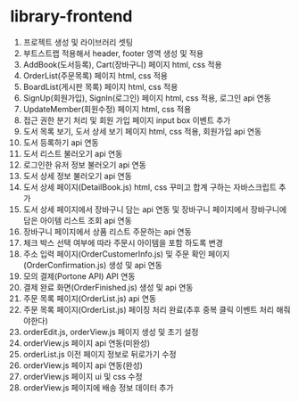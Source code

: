 # library-frontend

1. 프로젝트 생성 및 라이브러리 셋팅
2. 부트스트랩 적용해서 header, footer 영역 생성 및 적용 
3. AddBook(도서등록), Cart(장바구니) 페이지 html, css 적용
4. OrderList(주문목록) 페이지 html, css 적용
5. BoardList(게시판 목록) 페이지 html, css 적용
6. SignUp(회원가입), SignIn(로그인) 페이지 html, css 적용, 로그인 api 연동
7. UpdateMember(회원수정) 페이지 html, css 적용
8. 접근 권한 분기 처리 및 회원 가입 페이지 input box 이벤트 추가
9. 도서 목록 보기, 도서 상세 보기 페이지 html, css 적용, 회원가입 api 연동
10. 도서 등록하기 api 연동
11. 도서 리스트 불러오기 api 연동
12. 로그인한 유저 정보 불러오기 api 연동
13. 도서 상세 정보 불러오기 api 연동
14. 도서 상세 페이지(DetailBook.js) html, css 꾸미고 합계 구하는 자바스크립트 추가
15. 도서 상세 페이지에서 장바구니 담는 api 연동 및 장바구니 페이지에서 장바구니에 담은 아이템 리스트 조회 api 연동
16. 장바구니 페이지에서 상품 리스트 주문하는 api 연동
17. 체크 박스 선택 여부에 따라 주문시 아이템을 포함 하도록 변경
18. 주소 입력 페이지(OrderCustomerInfo.js) 및 주문 확인 페이지(OrderConfirmation.js) 생성 및 api 연동 
19. 모의 결제(Portone API) API 연동
20. 결제 완료 화면(OrderFinished.js) 생성 및 api 연동
21. 주문 목록 페이지(OrderList.js) api 연동
22. 주문 목록 페이지(OrderList.js) 페이징 처리 완료(추후 중복 클릭 이벤트 처리 해줘야한다)
23. orderEdit.js, orderView.js 페이지 생성 및 초기 설정
24. orderView.js 페이지 api 연동(미완성)
25. orderList.js 이전 페이지 정보로 뒤로가기 수정
26. orderView.js 페이지 api 연동(완성)
27. orderView.js 페이지 ui 및 css 수정
28. orderView.js 페이지에 배송 정보 데이터 추가